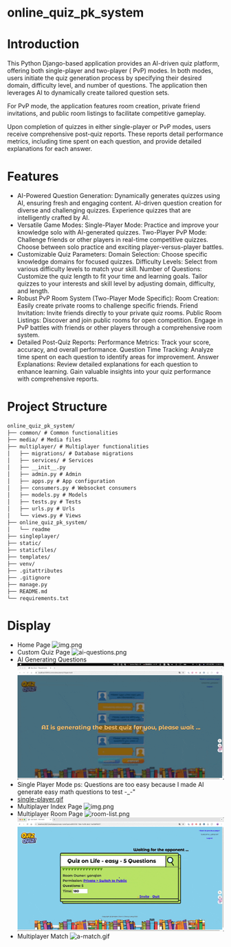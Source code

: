 # online_quiz_pk_system

# Introduction

This Python Django-based application provides an AI-driven quiz platform, offering both single-player and two-player (
PvP) modes. In both modes, users initiate the quiz generation process by specifying their desired domain, difficulty
level, and number of questions. The application then leverages AI to dynamically create tailored question sets.

For PvP mode, the application features room creation, private friend invitations, and public room listings to facilitate
competitive gameplay.

Upon completion of quizzes in either single-player or PvP modes, users receive comprehensive post-quiz reports. These
reports detail performance metrics, including time spent on each question, and provide detailed explanations for each
answer.

# Features
- AI-Powered Question Generation:
Dynamically generates quizzes using AI, ensuring fresh and engaging content.
AI-driven question creation for diverse and challenging quizzes.
Experience quizzes that are intelligently crafted by AI.
- Versatile Game Modes:
Single-Player Mode: Practice and improve your knowledge solo with AI-generated quizzes.
Two-Player PvP Mode: Challenge friends or other players in real-time competitive quizzes.
Choose between solo practice and exciting player-versus-player battles.
- Customizable Quiz Parameters:
Domain Selection: Choose specific knowledge domains for focused quizzes.
Difficulty Levels: Select from various difficulty levels to match your skill.
Number of Questions: Customize the quiz length to fit your time and learning goals.
Tailor quizzes to your interests and skill level by adjusting domain, difficulty, and length.
- Robust PvP Room System (Two-Player Mode Specific):
Room Creation: Easily create private rooms to challenge specific friends.
Friend Invitation: Invite friends directly to your private quiz rooms.
Public Room Listings: Discover and join public rooms for open competition.
Engage in PvP battles with friends or other players through a comprehensive room system.
- Detailed Post-Quiz Reports:
Performance Metrics: Track your score, accuracy, and overall performance.
Question Time Tracking: Analyze time spent on each question to identify areas for improvement.
Answer Explanations: Review detailed explanations for each question to enhance learning.
Gain valuable insights into your quiz performance with comprehensive reports.

# Project Structure
``` 
online_quiz_pk_system/
├── common/ # Common functionalities
├── media/ # Media files
├── multiplayer/ # Multiplayer functionalities
│   ├── migrations/ # Database migrations
│   ├── services/ # Services
│   ├── __init__.py  
│   ├── admin.py # Admin
│   ├── apps.py # App configuration
│   ├── consumers.py # Websocket consumers
│   ├── models.py # Models
│   ├── tests.py # Tests
│   ├── urls.py # Urls
│   └── views.py # Views
├── online_quiz_pk_system/
│   └── readme
├── singleplayer/
├── static/
├── staticfiles/
├── templates/
├── venv/
├── .gitattributes
├── .gitignore
├── manage.py
├── README.md
└── requirements.txt
```

# Display
- Home Page
![img.png](readme/index.png)
- Custom Quiz Page
![ai-questions.png](readme/ai-questions.png)
- AI Generating Questions
![AI-generating.gif](readme/AI-generating.gif)
- Single Player Mode
ps: Questions are too easy because I made AI generate easy math questions to test -_-"
- [single-player.gif](readme/single-player.gif)
- Multiplayer Index Page
![img.png](readme/multiplayer-index.png)
- Multiplayer Room Page
![room-list.png](readme/room-list.png)
![room.gif](readme/room.gif)
- Multiplayer Match
![a-match.gif](readme/a-match.gif)
